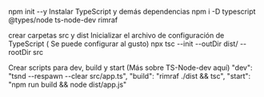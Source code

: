 npm init --y
Instalar TypeScript y demás dependencias
npm i -D typescript @types/node ts-node-dev rimraf

crear carpetas src y dist
Inicializar el archivo de configuración de TypeScript ( Se puede configurar al gusto)
npx tsc --init --outDir dist/ --rootDir src

Crear scripts para dev, build y start (Más sobre TS-Node-dev aquí)
"dev": "tsnd --respawn --clear src/app.ts", "build": "rimraf ./dist && tsc", "start": "npm run build && node dist/app.js"
